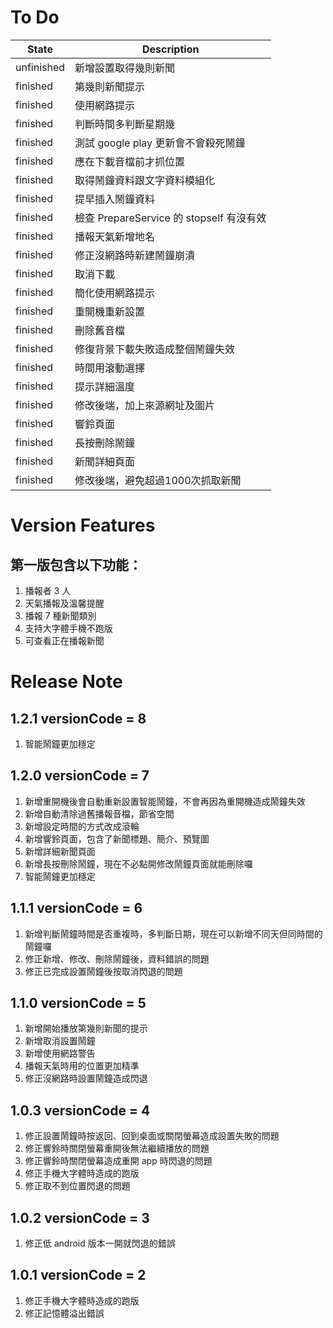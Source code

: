 

# To Do
| State      | Description                 |
|------------|-----------------------------|
| unfinished | 新增設置取得幾則新聞 |
| finished   | 第幾則新聞提示 |
| finished   | 使用網路提示 |
| finished   | 判斷時間多判斷星期幾 |
| finished   | 測試 google play 更新會不會殺死鬧鐘 |
| finished   | 應在下載音檔前才抓位置 |
| finished   | 取得鬧鐘資料跟文字資料模組化 |
| finished   | 提早插入鬧鐘資料 |
| finished   | 檢查 PrepareService 的 stopself 有沒有效 |
| finished   | 播報天氣新增地名 |
| finished   | 修正沒網路時新建鬧鐘崩潰 |
| finished   | 取消下載 |
| finished   | 簡化使用網路提示 |
| finished   | 重開機重新設置 | 
| finished   | 刪除舊音檔 |
| finished   | 修復背景下載失敗造成整個鬧鐘失效 |
| finished   | 時間用滾動選擇 |
| finished   | 提示詳細溫度 |
| finished   | 修改後端，加上來源網址及圖片 |
| finished   | 響鈴頁面 |
| finished   | 長按刪除鬧鐘 |
| finished   | 新聞詳細頁面 |
| finished   | 修改後端，避免超過1000次抓取新聞 |

# Version Features
## 第一版包含以下功能：
1. 播報者 3 人
2. 天氣播報及溫馨提醒
3. 播報 7 種新聞類別
4. 支持大字體手機不跑版
5. 可查看正在播報新聞

# Release Note
## 1.2.1 versionCode = 8
1. 智能鬧鐘更加穩定

## 1.2.0 versionCode = 7
1. 新增重開機後會自動重新設置智能鬧鐘，不會再因為重開機造成鬧鐘失效
2. 新增自動清除過舊播報音檔，節省空間
3. 新增設定時間的方式改成滾輪
4. 新增響鈴頁面，包含了新聞標題、簡介、預覽圖
5. 新增詳細新聞頁面
6. 新增長按刪除鬧鐘，現在不必點開修改鬧鐘頁面就能刪除囉
7. 智能鬧鐘更加穩定

## 1.1.1 versionCode = 6
1. 新增判斷鬧鐘時間是否重複時，多判斷日期，現在可以新增不同天但同時間的鬧鐘囉
2. 修正新增、修改、刪除鬧鐘後，資料錯誤的問題
3. 修正已完成設置鬧鐘後按取消閃退的問題
  
## 1.1.0 versionCode = 5
1. 新增開始播放第幾則新聞的提示
2. 新增取消設置鬧鐘
3. 新增使用網路警告
4. 播報天氣時用的位置更加精準
5. 修正沒網路時設置鬧鐘造成閃退
    
## 1.0.3 versionCode = 4
1. 修正設置鬧鐘時按返回、回到桌面或關閉螢幕造成設置失敗的問題
2. 修正響鈴時關閉螢幕重開後無法繼續播放的問題
3. 修正響鈴時關閉螢幕造成重開 app 時閃退的問題
4. 修正手機大字體時造成的跑版
5. 修正取不到位置閃退的問題
  
## 1.0.2 versionCode = 3
1. 修正低 android 版本一開就閃退的錯誤
  
## 1.0.1 versionCode = 2
1. 修正手機大字體時造成的跑版
2. 修正記憶體溢出錯誤
